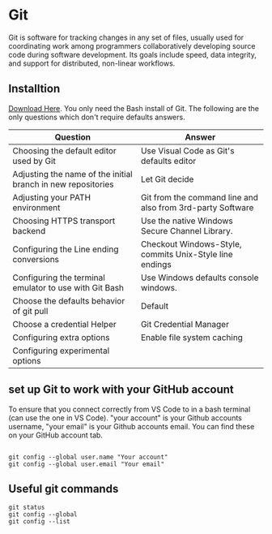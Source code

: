 # Git
Git is software for tracking changes in any set of files, usually used for coordinating work among programmers collaboratively developing source code during software development. Its goals include speed, data integrity, and support for distributed, non-linear workflows.

## Installtion
[Download Here](https://gitforwindows.org/). You only need the Bash install of Git. The following are the only questions which don't require defaults answers.

|Question|Answer|
|---|---|
|Choosing the default editor used by Git| Use Visual Code as Git's defaults editor|
| Adjusting the name of the initial branch in new repositories | Let Git decide|
|Adjusting your PATH environment | Git from the command line and also from 3rd-party Software|
|Choosing HTTPS transport backend |Use the native Windows Secure Channel Library.|
|Configuring the Line ending conversions| Checkout Windows-Style, commits Unix-Style line endings|
|Configuring the terminal emulator to use with Git Bash | Use Windows defaults console windows.|
|Choose the defaults behavior of git pull | Default|
|Choose a credential Helper| Git Credential Manager|
|Configuring extra options| Enable file system caching|
|Configuring experimental options| |

## set up Git to work with your GitHub account
To ensure that you connect correctly from VS Code to in a bash terminal (can use the  one in VS Code). "your account" is your Github accounts username, "your email" is your Github accounts email. You can find these on your GitHub account tab. 
```shell

git config --global user.name "Your account" 
git config --global user.email "Your email"
```

## Useful git commands
```shell
git status
git config --global
git config --list
```
